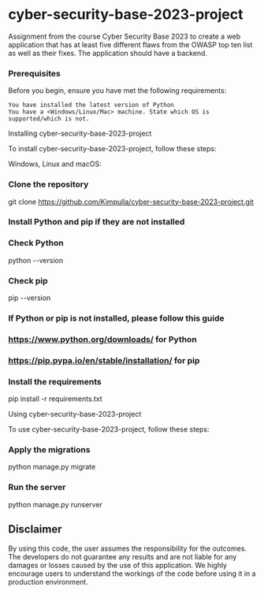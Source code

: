 
# cyber-security-base-2023-project

Assignment from the course Cyber Security Base 2023 to create a web application that has at least five different flaws from the OWASP top ten list as well as their fixes. The application should have a backend.


### Prerequisites

Before you begin, ensure you have met the following requirements:

    You have installed the latest version of Python
    You have a <Windows/Linux/Mac> machine. State which OS is supported/which is not.

Installing cyber-security-base-2023-project

To install cyber-security-base-2023-project, follow these steps:

Windows, Linux and macOS:

### Clone the repository
git clone https://github.com/Kimpulla/cyber-security-base-2023-project.git


### Install Python and pip if they are not installed
### Check Python
python --version

### Check pip
pip --version

### If Python or pip is not installed, please follow this guide
### https://www.python.org/downloads/ for Python
### https://pip.pypa.io/en/stable/installation/ for pip

### Install the requirements
pip install -r requirements.txt


Using cyber-security-base-2023-project

To use cyber-security-base-2023-project, follow these steps:

### Apply the migrations
python manage.py migrate

### Run the server
python manage.py runserver



## Disclaimer

By using this code, the user assumes the responsibility for the outcomes. The developers do not guarantee any results and are not liable for any damages or losses caused by the use of this application. We highly encourage users to understand the workings of the code before using it in a production environment.
